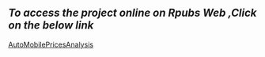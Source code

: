 
## *To access the project online on Rpubs Web ,Click on the below link*

[AutoMobilePricesAnalysis](http://rpubs.com/omars/1196926)